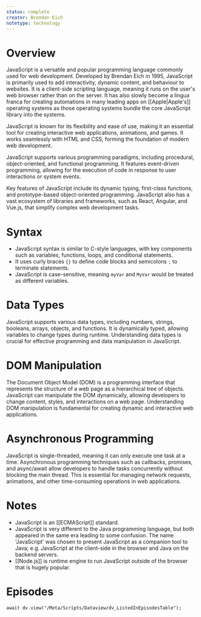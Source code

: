 ```yaml
---
status: complete
creator: Brendan Eich
notetype: technology
---
```

# Overview
JavaScript is a versatile and popular programming language commonly used for web development. Developed by Brendan Eich in 1995, JavaScript is primarily used to add interactivity, dynamic content, and behaviour to websites. It is a client-side scripting language, meaning it runs on the user's web browser rather than on the server. It has also slowly become a lingua franca for creating automations in many leading apps on [[Apple|Apple's]] operating systems as those operating systems bundle the core JavaScript library into the systems.

JavaScript is known for its flexibility and ease of use, making it an essential tool for creating interactive web applications, animations, and games. It works seamlessly with HTML and CSS, forming the foundation of modern web development.

JavaScript supports various programming paradigms, including procedural, object-oriented, and functional programming. It features event-driven programming, allowing for the execution of code in response to user interactions or system events.

Key features of JavaScript include its dynamic typing, first-class functions, and prototype-based object-oriented programming. JavaScript also has a vast ecosystem of libraries and frameworks, such as React, Angular, and Vue.js, that simplify complex web development tasks.

# Syntax
- JavaScript syntax is similar to C-style languages, with key components such as variables, functions, loops, and conditional statements.
- It uses curly braces `{}` to define code blocks and semicolons `;` to terminate statements. 
- JavaScript is case-sensitive, meaning `myVar` and `MyVar` would be treated as different variables.

# Data Types
JavaScript supports various data types, including numbers, strings, booleans, arrays, objects, and functions. It is dynamically typed, allowing variables to change types during runtime. Understanding data types is crucial for effective programming and data manipulation in JavaScript.

# DOM Manipulation
The Document Object Model (DOM) is a programming interface that represents the structure of a web page as a hierarchical tree of objects. JavaScript can manipulate the DOM dynamically, allowing developers to change content, styles, and interactions on a web page. Understanding DOM manipulation is fundamental for creating dynamic and interactive web applications.

# Asynchronous Programming
JavaScript is single-threaded, meaning it can only execute one task at a time. Asynchronous programming techniques such as callbacks, promises, and async/await allow developers to handle tasks concurrently without blocking the main thread. This is essential for managing network requests, animations, and other time-consuming operations in web applications.

# Notes
- JavaScript is an [[ECMAScript]] standard.
- JavaScript is very different to the Java programming language, but both appeared in the same era leading to some confusion. The name 'JavaScript' was chosen to present JavaScript as a companion tool to Java; e.g. JavaScript at the client-side in the browser and Java on the backend servers.
- [[Node.js]] is runtime engine to run JavaScript outside of the browser that is hugely popular.

# Episodes
```dataviewjs
await dv.view("/Meta/Scripts/Dataview/dv_ListedInEpisodesTable");
```
